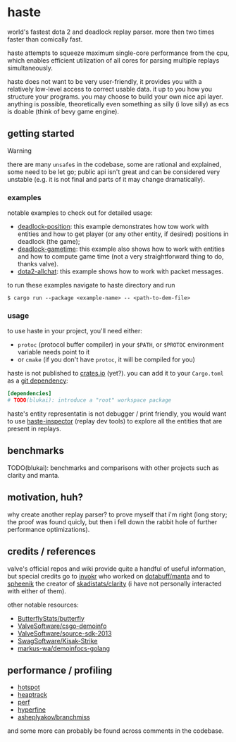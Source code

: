# haste

world's fastest dota 2 and deadlock replay parser. more then two times faster
than comically fast.

haste attempts to squeeze maximum single-core performance from the cpu, which
enables efficient utilization of all cores for parsing multiple replays
simultaneously.

haste does not want to be very user-friendly, it provides you with a relatively
low-level access to correct usable data. it up to you how you structure your
programs. you may choose to build your own nice api layer. anything is possible,
theoretically even something as silly (i love silly) as ecs is doable (think of
bevy game engine).

## getting started

> [!WARNING]
> there are many `unsafe`s in the codebase, some are rational and explained,
> some need to be let go; public api isn't great and can be considered very
> unstable (e.g. it is not final and parts of it may change dramatically).

### examples

notable examples to check out for detailed usage:

- [deadlock-position](examples/deadlock-position): this example demonstrates how
tow work with entities and how to get player (or any other entity, if desired)
positions in deadlock (the game);
- [deadlock-gametime](examples/deadlock-gametime): this example also shows how
to work with entities and how to compute game time (not a very straightforward
thing to do, thanks valve).
- [dota2-allchat](examples/dota2-allchat): this example shows how to work with
packet messages.

to run these examples navigate to haste directory and run

```console
$ cargo run --package <example-name> -- <path-to-dem-file>
```

### usage

to use haste in your project, you'll need either:
 - `protoc` (protocol buffer compiler) in your `$PATH`, or `$PROTOC` environment
 variable needs point to it
 - or `cmake` (if you don't have `protoc`, it will be compiled for you)

haste is not published to [crates.io](https://crates.io/) (yet?). you can add it
to your `Cargo.toml` as a [git
dependency](https://doc.rust-lang.org/cargo/reference/specifying-dependencies.html#specifying-dependencies-from-git-repositories):

```toml
[dependencies]
# TODO(blukai): introduce a "root" workspace package
```

haste's entity representatin is not debugger / print friendly, you would want to
use [haste-inspector](https://github.com/blukai/haste-inspector) (replay dev
tools) to explore all the entities that are present in replays.

## benchmarks

TODO(blukai): benchmarks and comparisons with other projects such as clarity and
manta.

## motivation, huh?

why create another replay parser?
to prove myself that i'm right (long story; the proof was found quicly, but then
i fell down the rabbit hole of further performance optimizations).

## credits / references

valve's official repos and wiki provide quite a handful of useful information,
but special credits go to [invokr](https://github.com/invokr) who worked on
[dotabuff/manta](https://github.com/dotabuff/manta) and to
[spheenik](https://github.com/spheenik) the creator of
[skadistats/clarity](https://github.com/skadistats/clarity) (i have not personally
interacted with either of them).

other notable resources:

- [ButterflyStats/butterfly](https://github.com/ButterflyStats/butterfly)
- [ValveSoftware/csgo-demoinfo](https://github.com/ValveSoftware/csgo-demoinfo)
- [ValveSoftware/source-sdk-2013](https://github.com/ValveSoftware/source-sdk-2013)
- [SwagSoftware/Kisak-Strike](https://github.com/SwagSoftware/Kisak-Strike)
- [markus-wa/demoinfocs-golang](https://github.com/markus-wa/demoinfocs-golang)

## performance / profiling

- [hotspot](https://github.com/KDAB/hotspot)
- [heaptrack](https://github.com/KDE/heaptrack)
- [perf](https://perf.wiki.kernel.org/index.php/Main_Page)
- [hyperfine](https://github.com/sharkdp/hyperfine)
- [asheplyakov/branchmiss](https://github.com/asheplyakov/branchmiss)

and some more can probably be found across comments in the codebase.
